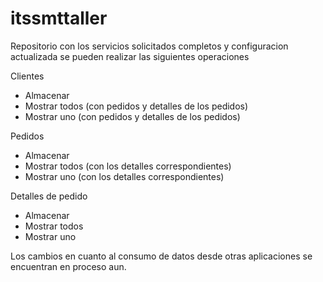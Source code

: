 # itssmttaller
Repositorio con los servicios solicitados completos y configuracion actualizada
se pueden realizar las siguientes operaciones

Clientes
 - Almacenar
 - Mostrar todos (con pedidos y detalles de los pedidos)
 - Mostrar uno (con pedidos y detalles de los pedidos)
 
Pedidos
 - Almacenar
 - Mostrar todos (con los detalles correspondientes)
 - Mostrar uno (con los detalles correspondientes)
 
Detalles de pedido
 - Almacenar
 - Mostrar todos
 - Mostrar uno
 
Los cambios en cuanto al consumo de datos desde otras aplicaciones se encuentran
en proceso aun.

